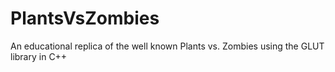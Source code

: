# PlantsVsZombies
An educational replica of the well known Plants vs. Zombies using the GLUT library in C++
